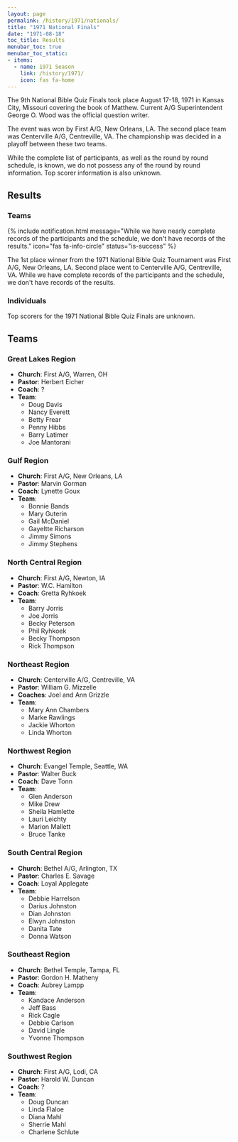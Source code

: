 ```yaml
---
layout: page
permalink: /history/1971/nationals/
title: "1971 National Finals"
date: "1971-08-18"
toc_title: Results
menubar_toc: true
menubar_toc_static:
- items:
  - name: 1971 Season
    link: /history/1971/
    icon: fas fa-home
---
```


The 9th National Bible Quiz Finals took place August 17-18, 1971 in Kansas City, Missouri covering the book of Matthew. Current A/G Superintendent George O. Wood was the official question writer.

The event was won by First A/G, New Orleans, LA. The second place team was Centerville A/G, Centreville, VA. The championship was decided in a playoff between these two teams.

While the complete list of participants, as well as the round by round schedule, is known, we do not possess any of the round by round information. Top scorer information is also unknown.

## Results

### Teams

{% include notification.html
   message="While we have nearly complete records of the participants and the schedule, we don't have records of the results."
   icon="fas fa-info-circle"
   status="is-success" %}


The 1st place winner from the 1971 National Bible Quiz Tournament was First A/G, New Orleans, LA. Second place went to Centerville A/G, Centreville, VA. While we have complete records of the participants and the schedule, we don't have records of the results.

### Individuals

Top scorers for the 1971 National Bible Quiz Finals are unknown.

## Teams

### Great Lakes Region

* **Church**: First A/G, Warren, OH
* **Pastor**: Herbert Eicher
* **Coach**: ?
* **Team**:
    * Doug Davis
    * Nancy Everett
    * Betty Frear
    * Penny Hibbs
    * Barry Latimer
    * Joe Mantorani

### Gulf Region

* **Church**: First A/G, New Orleans, LA
* **Pastor**: Marvin Gorman
* **Coach**: Lynette Goux
* **Team**:
    * Bonnie Bands
    * Mary Guterin
    * Gail McDaniel
    * Gayeltte Richarson
    * Jimmy Simons
    * Jimmy Stephens

### North Central Region

* **Church**: First A/G, Newton, IA
* **Pastor**: W.C. Hamilton
* **Coach**: Gretta Ryhkoek
* **Team**:
    * Barry Jorris
    * Joe Jorris
    * Becky Peterson
    * Phil Ryhkoek
    * Becky Thompson
    * Rick Thompson

### Northeast Region

* **Church**: Centerville A/G, Centreville, VA
* **Pastor**: William G. Mizzelle
* **Coaches**: Joel and Ann Grizzle
* **Team**:
    * Mary Ann Chambers
    * Marke Rawlings
    * Jackie Whorton
    * Linda Whorton

### Northwest Region

* **Church**: Evangel Temple, Seattle, WA
* **Pastor**: Walter Buck
* **Coach**: Dave Tonn
* **Team**:
    * Glen Anderson
    * Mike Drew
    * Sheila Hamlette
    * Lauri Leichty
    * Marion Mallett
    * Bruce Tanke

### South Central Region

* **Church**: Bethel A/G, Arlington, TX
* **Pastor**: Charles E. Savage
* **Coach**: Loyal Applegate
* **Team**:
    * Debbie Harrelson
    * Darius Johnston
    * Dian Johnston
    * Elwyn Johnston
    * Danita Tate
    * Donna Watson

### Southeast Region

* **Church**: Bethel Temple, Tampa, FL
* **Pastor**: Gordon H. Matheny
* **Coach**: Aubrey Lampp
* **Team**:
    * Kandace Anderson
    * Jeff Bass
    * Rick Cagle
    * Debbie Carlson
    * David Lingle
    * Yvonne Thompson

### Southwest Region

* **Church**: First A/G, Lodi, CA
* **Pastor**: Harold W. Duncan
* **Coach**: ?
* **Team**:
    * Doug Duncan
    * Linda Flaloe
    * Diana Mahl
    * Sherrie Mahl
    * Charlene Schlute
